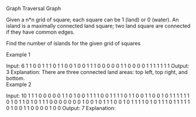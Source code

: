 Graph Traversal
Graph

Given a n\*n grid of square; each square can be 1 (land) or 0 (water). An island is a maximally connected land square; two land square are connected if they have common edges.

Find the number of islands for the given grid of squares

Example 1

Input:
6
1 1 0 0 1 1
1 0 1 1 0 0
1 0 0 1 1 1
0 0 0 0 0 1
1 0 0 0 0 1
1 1 1 1 1 1
Output:
3
Explanation:
There are three connected land areas: top left, top right, and bottom.  
Example 2

Input:
10
1 1 1 0 0 0 0 0 1 1
0 1 0 0 1 1 1 1 0 0
1 1 1 1 0 1 1 0 0 1
1 0 0 1 0 1 1 1 1 1
1 0 1 0 1 1 0 1 0 1
1 1 0 0 0 0 0 0 0 1
0 0 1 0 1 1 1 0 0 1
0 1 1 1 1 0 1 0 1 1
1 0 1 1 1 1 1 0 1 0
0 1 1 0 0 0 0 1 0 0
Output:
7
Explanation:
